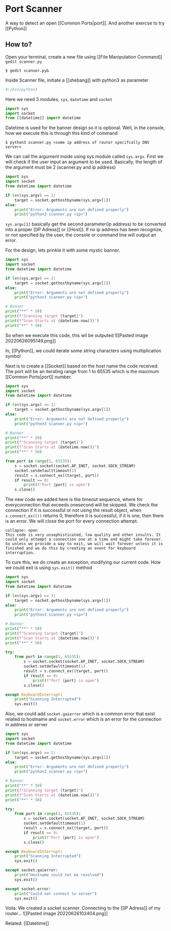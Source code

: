 # Port Scanner 
A way to detect an open [[Common Ports|port]]. And another exercse to try [[Python]]

## How to?
Open your terminal, create a new file using [[File Manipulation Command]] `gedit scanner.py`

```shell
$ gedit scanner.py&
```

Inside Scanner file, initiate a [[shebang]] with python3 as parameter
```python
#!/bin/python3
```

Here we need 3 modules, `sys`, `datetime` and `socket`
```python
import sys
import socket
from [[datetime]] import datetime
```

Datetime is used for the banner design so it is optional. Well, in the console, how we execute this is through this kind of command
```shell
$ python3 scanner.py <some ip address of router specifcally DNS server>
```

We can call the argument inside using sys module called `sys.argv`. First we will check if the user input an argument to be used. Basically, the length of the argument must be 2 (scanner.py and ip address)
```python
import sys
import socket
from datetime import datetime

if len(sys.argv) == 2:
	target = socket.gethostbyname(sys.argv[1])
else:
	print("Error: Arguments are not defined properly")
	print("python3 scanner.py <ip>")
```
`sys.argv[1]` basically get the second parameter(ip address) to be converted into a proper [[IP Adress]] or [[Host]]. If no ip address has been recognize, or not specified by the user, the console or command line will output an error. 

For the design, lets prinkle it with some mystic banner. 
```python
import sys
import socket
from datetime import datetime

if len(sys.argv) == 2:
	target = socket.gethostbyname(sys.argv[1])
else:
	print("Error: Arguments are not defined properly")
	print("python3 scanner.py <ip>")

# Banner
print("**" * 50)
print(f"Scanning target {target}")
print(f"Scan Starts at {datetime.now()}")
print("**" * 50)
```

So when we execute this code, this wil be outputed
![[Pasted image 20220626095149.png]]

In, [[Python]], we could iterate some string characters using multiplication symbol

Next is to create a [[Socket]] based on the host name the code received. The port will be an iterating range from 1 to 65535 which is the maximum [[Common Ports|port]] number.

```python
import sys
import socket
from datetime import datetime

if len(sys.argv) == 2:
	target = socket.gethostbyname(sys.argv[1])
else:
	print("Error: Arguments are not defined properly")
	print("python3 scanner.py <ip>")

# Banner
print("**" * 50)
print(f"Scanning target {target}")
print(f"Scan Starts at {datetime.now()}")
print("**" * 50)

from port in range(1, 65535):
	s = socket.socket(socket.AF_INET, socket.SOCK_STREAM)
	socket.setdefaulttimeout(1)
	result = s.connect_ex((target, port))
	if result == 0:
		print(f"Port {port} is open")
	s.close()
```

The new code we added here is the timeout sequence, where for everyconnection that exceeds onesecond will be skipped. We check the connection if it is successful or not using the result object, when `s.connect_ex(())` returns 0, therefore it is successful, if it is one, then there is an error.  We will close the port for every connection attempt. 

```ad-Attention
collapse: open
This code is very unsophisticated, low quality and other insults. It could only attempt a connection one at a time and might take forever. So unless we provide a way to exit, we will wait forever unless it is finished and we do this by creating an event for keyboard interruption. 

```

To cure this, we do create an exception, modifying our current code. How we could exit is using `sys.exit()` method
```python
import sys
import socket
from datetime import datetime

if len(sys.argv) == 2:
	target = socket.gethostbyname(sys.argv[1])
else:
	print("Error: Arguments are not defined properly")
	print("python3 scanner.py <ip>")

# Banner
print("**" * 50)
print(f"Scanning target {target}")
print(f"Scan Starts at {datetime.now()}")
print("**" * 50)

try:
	from port in range(1, 65535):
		s = socket.socket(socket.AF_INET, socket.SOCK_STREAM)
		socket.setdefaulttimeout(1)
		result = s.connect_ex((target, port))
		if result == 0:
			print(f"Port {port} is open")
		s.close()

except KeyboardInterrupt:
	print("Scanning Interrupted")
	sys.exit()
```

Also, we could add `socket.gaierror` which is a common error that exist related to hostname and `socket.error` which is an error for the connection in address or server
```python
import sys
import socket
from datetime import datetime

if len(sys.argv) == 2:
	target = socket.gethostbyname(sys.argv[1])
else:
	print("Error: Arguments are not defined properly")
	print("python3 scanner.py <ip>")

# Banner
print("**" * 50)
print(f"Scanning target {target}")
print(f"Scan Starts at {datetime.now()}")
print("**" * 50)

try:
	from port in range(1, 65535):
		s = socket.socket(socket.AF_INET, socket.SOCK_STREAM)
		socket.setdefaulttimeout(1)
		result = s.connect_ex((target, port))
		if result == 0:
			print(f"Port {port} is open")
		s.close()

except KeyboardInterrupt:
	print("Scanning Interrupted")
	sys.exit()

except socket.gaierror:
	print("Hostname could not be resolved")
	sys.exit()

except socket.error:
	print("Could not connect to server")
	sys.exit()
```

Voila. We created a socket scanner. Connecting to the  [[IP Adress]] of my router...
![[Pasted image 20220626102404.png]]


Related: [[Datetime]]